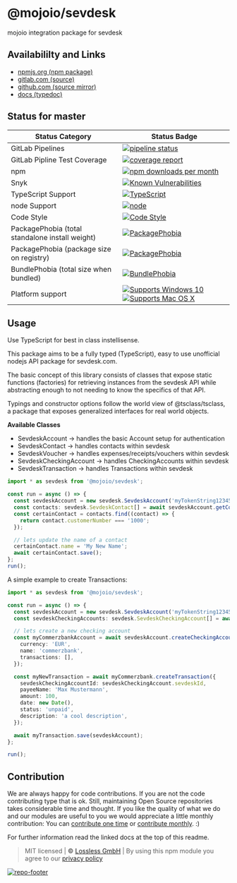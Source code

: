 # @mojoio/sevdesk

mojoio integration package for sevdesk

## Availabililty and Links

- [npmjs.org (npm package)](https://www.npmjs.com/package/@mojoio/sevdesk)
- [gitlab.com (source)](https://gitlab.com/mojoio/sevdesk)
- [github.com (source mirror)](https://github.com/mojoio/sevdesk)
- [docs (typedoc)](https://mojoio.gitlab.io/sevdesk/)

## Status for master

| Status Category                                 | Status Badge                                                                                                                                                                                                                                    |
| ----------------------------------------------- | ----------------------------------------------------------------------------------------------------------------------------------------------------------------------------------------------------------------------------------------------- |
| GitLab Pipelines                                | [![pipeline status](https://gitlab.com/mojoio/sevdesk/badges/master/pipeline.svg)](https://lossless.cloud)                                                                                                                                      |
| GitLab Pipline Test Coverage                    | [![coverage report](https://gitlab.com/mojoio/sevdesk/badges/master/coverage.svg)](https://lossless.cloud)                                                                                                                                      |
| npm                                             | [![npm downloads per month](https://badgen.net/npm/dy/@mojoio/sevdesk)](https://lossless.cloud)                                                                                                                                                 |
| Snyk                                            | [![Known Vulnerabilities](https://badgen.net/snyk/mojoio/sevdesk)](https://lossless.cloud)                                                                                                                                                      |
| TypeScript Support                              | [![TypeScript](https://badgen.net/badge/TypeScript/>=%203.x/blue?icon=typescript)](https://lossless.cloud)                                                                                                                                      |
| node Support                                    | [![node](https://img.shields.io/badge/node->=%2010.x.x-blue.svg)](https://nodejs.org/dist/latest-v10.x/docs/api/)                                                                                                                               |
| Code Style                                      | [![Code Style](https://badgen.net/badge/style/prettier/purple)](https://lossless.cloud)                                                                                                                                                         |
| PackagePhobia (total standalone install weight) | [![PackagePhobia](https://badgen.net/packagephobia/install/@mojoio/sevdesk)](https://lossless.cloud)                                                                                                                                            |
| PackagePhobia (package size on registry)        | [![PackagePhobia](https://badgen.net/packagephobia/publish/@mojoio/sevdesk)](https://lossless.cloud)                                                                                                                                            |
| BundlePhobia (total size when bundled)          | [![BundlePhobia](https://badgen.net/bundlephobia/minzip/@mojoio/sevdesk)](https://lossless.cloud)                                                                                                                                               |
| Platform support                                | [![Supports Windows 10](https://badgen.net/badge/supports%20Windows%2010/yes/green?icon=windows)](https://lossless.cloud) [![Supports Mac OS X](https://badgen.net/badge/supports%20Mac%20OS%20X/yes/green?icon=apple)](https://lossless.cloud) |

## Usage

Use TypeScript for best in class instellisense.

This package aims to be a fully typed (TypeScript), easy to use unofficial nodejs API package for sevdesk.com.

The basic concept of this library consists of classes that expose static functions (factories) for retrieving instances from the sevdesk API while abstracting enough to not needing to know the specifics of that API.

Typings and constructor options follow the world view of @tsclass/tsclass, a package that exposes generalized interfaces for real world objects.

**Available Classes**

- SevdeskAccount -> handles the basic Account setup for authentication
- SevdeskContact -> handles contacts within sevdesk
- SevdeskVoucher -> handles expenses/receipts/vouchers within sevdesk
- SevdeskCheckingAccount -> handles CheckingAccounts within sevdesk
- SevdeskTransaction -> handles Transactions within sevdesk

```typescript
import * as sevdesk from '@mojoio/sevdesk';

const run = async () => {
  const sevdeskAccount = new sevdesk.SevdeskAccount('myTokenString1234567890');
  const contacts: sevdesk.SevdeskContact[] = await sevdeskAccount.getContacts();
  const certainContact = contacts.find((contact) => {
    return contact.customerNumber === '1000';
  });

  // lets update the name of a contact
  certainContact.name = 'My New Name';
  await certainContact.save();
};
run();
```

A simple example to create Transactions:

```typescript
import * as sevdesk from '@mojoio/sevdesk';

const run = async () => {
  const sevdeskAccount = new sevdesk.SevdeskAccount('myTokenString1234567890');
  const sevdeskCheckingAccounts: sevdesk.SevdeskCheckingAccount[] = await sevdeskAccount.getCheckingAccounts();

  // lets create a new checking account
  const myCommerzbankAccount = await sevdeskAccount.createCheckingAccount({
    currency: 'EUR',
    name: 'commerzbank',
    transactions: [],
  });

  const myNewTransaction = await myCommerzbank.createTransaction({
    sevdeskCheckingAccountId: sevdeskCheckingAccount.sevdeskId,
    payeeName: 'Max Mustermann',
    amount: 100,
    date: new Date(),
    status: 'unpaid',
    description: 'a cool description',
  });

  await myTransaction.save(sevdeskAccount);
};

run();
```

## Contribution

We are always happy for code contributions. If you are not the code contributing type that is ok. Still, maintaining Open Source repositories takes considerable time and thought. If you like the quality of what we do and our modules are useful to you we would appreciate a little monthly contribution: You can [contribute one time](https://lossless.link/contribute-onetime) or [contribute monthly](https://lossless.link/contribute). :)

For further information read the linked docs at the top of this readme.

> MIT licensed | **&copy;** [Lossless GmbH](https://lossless.gmbh)
> | By using this npm module you agree to our [privacy policy](https://lossless.gmbH/privacy)

[![repo-footer](https://lossless.gitlab.io/publicrelations/repofooter.svg)](https://maintainedby.lossless.com)
